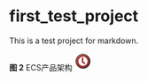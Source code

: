 # first_test_project

This is a test project for markdown.

**图 2** ECS产品架构
![](./Figures/ECS产品架构.png "ECS产品架构")
